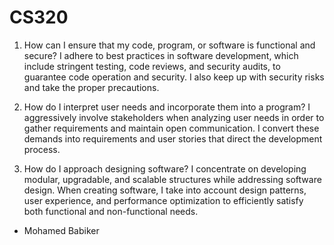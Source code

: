 # CS320

1) How can I ensure that my code, program, or software is functional and secure?
I adhere to best practices in software development, which include stringent testing, code reviews, and security audits, to guarantee code operation and security. I also keep up with security risks and take the proper precautions.


2) How do I interpret user needs and incorporate them into a program?
I aggressively involve stakeholders when analyzing user needs in order to gather requirements and maintain open communication. I convert these demands into requirements and user stories that direct the development process.


3) How do I approach designing software?
I concentrate on developing modular, upgradable, and scalable structures while addressing software design. When creating software, I take into account design patterns, user experience, and performance optimization to efficiently satisfy both functional and non-functional needs.

- Mohamed Babiker
